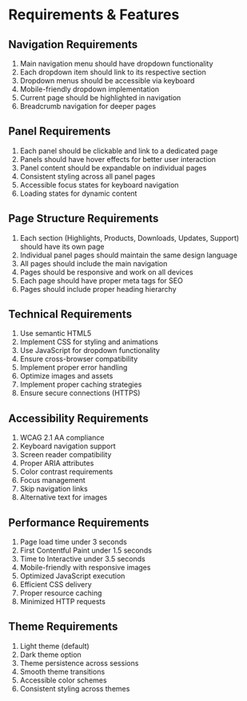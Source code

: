 # Requirements & Features

## Navigation Requirements
1. Main navigation menu should have dropdown functionality
2. Each dropdown item should link to its respective section
3. Dropdown menus should be accessible via keyboard
4. Mobile-friendly dropdown implementation
5. Current page should be highlighted in navigation
6. Breadcrumb navigation for deeper pages

## Panel Requirements
1. Each panel should be clickable and link to a dedicated page
2. Panels should have hover effects for better user interaction
3. Panel content should be expandable on individual pages
4. Consistent styling across all panel pages
5. Accessible focus states for keyboard navigation
6. Loading states for dynamic content

## Page Structure Requirements
1. Each section (Highlights, Products, Downloads, Updates, Support) should have its own page
2. Individual panel pages should maintain the same design language
3. All pages should include the main navigation
4. Pages should be responsive and work on all devices
5. Each page should have proper meta tags for SEO
6. Pages should include proper heading hierarchy

## Technical Requirements
1. Use semantic HTML5
2. Implement CSS for styling and animations
3. Use JavaScript for dropdown functionality
4. Ensure cross-browser compatibility
5. Implement proper error handling
6. Optimize images and assets
7. Implement proper caching strategies
8. Ensure secure connections (HTTPS)

## Accessibility Requirements
1. WCAG 2.1 AA compliance
2. Keyboard navigation support
3. Screen reader compatibility
4. Proper ARIA attributes
5. Color contrast requirements
6. Focus management
7. Skip navigation links
8. Alternative text for images

## Performance Requirements
1. Page load time under 3 seconds
2. First Contentful Paint under 1.5 seconds
3. Time to Interactive under 3.5 seconds
4. Mobile-friendly with responsive images
5. Optimized JavaScript execution
6. Efficient CSS delivery
7. Proper resource caching
8. Minimized HTTP requests

## Theme Requirements
1. Light theme (default)
2. Dark theme option
3. Theme persistence across sessions
4. Smooth theme transitions
5. Accessible color schemes
6. Consistent styling across themes 